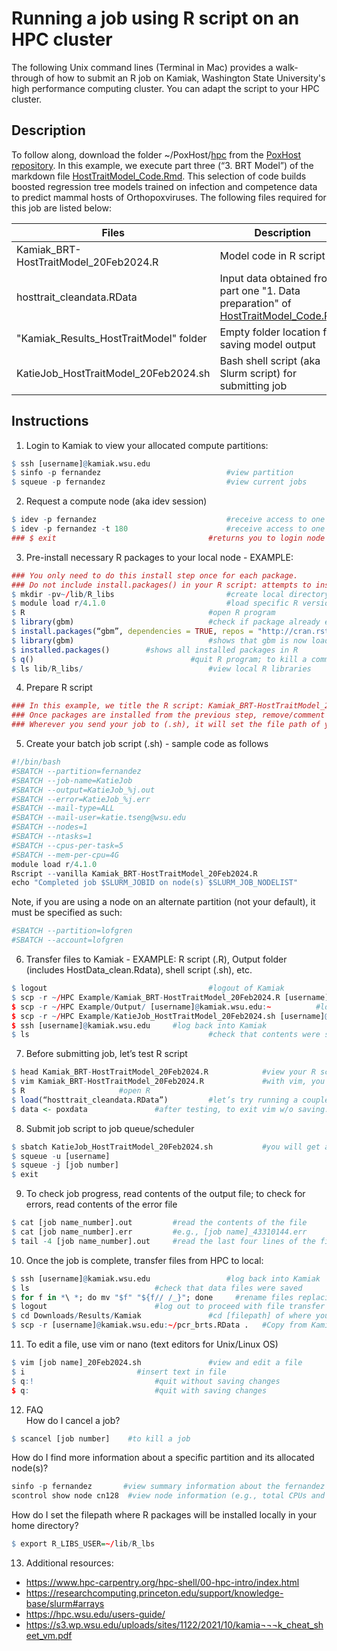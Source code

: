 # Running a job using R script on an HPC cluster
The following Unix command lines (Terminal in Mac) provides a walk-through of how to submit an R job on Kamiak, Washington State University's high performance computing cluster. You can adapt the script to your HPC cluster.

## Description
To follow along, download the folder ~/PoxHost/[hpc](https://github.com/viralemergence/PoxHost/tree/main/Tseng2022/HPC%20Example) from the [PoxHost repository](https://github.com/viralemergence/PoxHost).  In this example, we execute part three (“3. BRT Model”) of the markdown file [HostTraitModel_Code.Rmd](https://github.com/viralemergence/PoxHost/blob/main/Tseng2022/Host%20Prediction%20Model/HostTraitModel_Code.Rmd). This selection of code builds boosted regression tree models trained on infection and competence data to predict mammal hosts of Orthopoxviruses. The following files required for this job are listed below: 

| Files                     | Description                                                                          |
| ------------------------- |------------------------------------------------------------------------------------- |
| Kamiak_BRT-HostTraitModel_20Feb2024.R    | Model code in R script |
| hosttrait_cleandata.RData      | Input data obtained from part one "1. Data preparation" of [HostTraitModel_Code.Rmd](https://github.com/viralemergence/PoxHost/blob/3062643ecca2ae88dc209437df9231dab444f66e/Tseng2022/Host%20Trait%20Model/HostTraitModel_Code.Rmd) |
| "Kamiak_Results_HostTraitModel" folder           | Empty folder location for saving model output                                        |
| KatieJob_HostTraitModel_20Feb2024.sh     | Bash shell script (aka Slurm script) for submitting job                              |

## Instructions 
1. Login to Kamiak to view your allocated compute partitions:
```R
$ ssh [username]@kamiak.wsu.edu
$ sinfo -p fernandez							#view partition
$ squeue -p fernandez							#view current jobs
```

2. Request a compute node (aka idev session)
```R
$ idev -p fernandez 							#receive access to one core for one hour (60 minutes default)
$ idev -p fernandez -t 180						#receive access to one core for three hours (note @cn##)
### $ exit									#returns you to login node (which is shared by all users)
```

3. Pre-install necessary R packages to your local node - EXAMPLE:
```R
### You only need to do this install step once for each package.
### Do not include install.packages() in your R script: attempts to install packages on Kamiak’s R will fail b/c of permissions. 
$ mkdir -pv~/lib/R_libs							#create local directory for R libraries
$ module load r/4.1.0							#load specific R version
$ R											#open R program
$ library(gbm)								#check if package already exists
$ install.packages(“gbm”, dependencies = TRUE, repos = "http://cran.rstudio.com")																		#installs package & dependencies and auto selects CRAN mirror
$ library(gbm)								#shows that gbm is now loaded in R
$ installed.packages()        #shows all installed packages in R
$ q()									#quit R program; to kill a command, Control+c
$ ls lib/R_libs/							#view local R libraries 
```

4. Prepare R script 	
```R
### In this example, we title the R script: Kamiak_BRT-HostTraitModel_20Feb2024
### Once packages are installed from the previous step, remove/comment out any install.packages() commands in your   R script
### Wherever you send your job to (.sh), it will set the file path of your job script as your home directory. Any file paths referenced IN your R script (e.g., reading in data or saving data) needs to match your home directory (file path of your job script). 
```

5. Create your batch job script (.sh) - sample code as follows
```R
#!/bin/bash					
#SBATCH --partition=fernandez			
#SBATCH --job-name=KatieJob			
#SBATCH --output=KatieJob_%j.out			
#SBATCH --error=KatieJob_%j.err			
#SBATCH --mail-type=ALL				
#SBATCH --mail-user=katie.tseng@wsu.edu		
#SBATCH --nodes=1				
#SBATCH --ntasks=1				
#SBATCH --cpus-per-task=5			
#SBATCH --mem-per-cpu=4G			
module load r/4.1.0				
Rscript --vanilla Kamiak_BRT-HostTraitModel_20Feb2024.R 	
echo "Completed job $SLURM_JOBID on node(s) $SLURM_JOB_NODELIST"
```
Note, if you are using a node on an alternate partition (not your default), it must be specified as such:
```R
#SBATCH --partition=lofgren
#SBATCH --account=lofgren
```

6. Transfer files to Kamiak - EXAMPLE: R script (.R), Output folder (includes HostData_clean.Rdata), shell script (.sh), etc.
```R
$ logout									#logout of Kamiak
$ scp -r ~/HPC Example/Kamiak_BRT-HostTraitModel_20Feb2024.R [username]@kamiak.wsu.edu:~	#login password will be requested
$ scp -r ~/HPC Example/Output/ [username]@kamiak.wsu.edu:~			#login password will be requested
$ scp -r ~/HPC Example/KatieJob_HostTraitModel_20Feb2024.sh [username]@kamiak.wsu.edu:~	#login password will be requested
$ ssh [username]@kamiak.wsu.edu     #log back into Kamiak
$ ls										#check that contents were saved to home directory
```

7. Before submitting job, let’s test R script 
```R
$ head Kamiak_BRT-HostTraitModel_20Feb2024.R 			#view your R script
$ vim Kamiak_BRT-HostTraitModel_20Feb2024.R 			#with vim, you can now edit the file
$ R						#open R
$ load(“hosttrait_cleandata.RData”)			#let’s try running a couple lines of code
$ data <- poxdata				#after testing, to exit vim w/o saving: press Esc key, type :q, and hit Enter key
```

8. Submit job script to job queue/scheduler
```R
$ sbatch KatieJob_HostTraitModel_20Feb2024.sh			#you will get an email from SLURM notifying you the job is running and a 2nd email when it’s finished
$ squeue -u [username]				 
$ squeue -j [job number]									
$ exit
```

9. To check job progress, read contents of the output file; to check for errors, read contents of the error file
```R
$ cat [job name_number].out			#read the contents of the file
$ cat [job name_number].err			#e.g., [job name]_43310144.err
$ tail -4 [job name_number].out		#read the last four lines of the file (default is 10)
```

10. Once the job is complete, transfer files from HPC to local:
```R
$ ssh [username]@kamiak.wsu.edu	    			#log back into Kamiak
$ ls							#check that data files were saved
$ for f in *\ *; do mv "$f" "${f// /_}"; done     #rename files replacing whitespaces with underscore
$ logout						#log out to proceed with file transfer
$ cd Downloads/Results/Kamiak				#cd [filepath] of where you want to save file
$ scp -r [username]@kamiak.wsu.edu:~/pcr_brts.RData .	#Copy from Kamiak – DO NOT FORGET “ .” at the end
```

11. To edit a file, use vim or nano (text editors for Unix/Linux OS) 
```R
$ vim [job name]_20Feb2024.sh				#view and edit a file
$ i							#insert text in file
$ q:!							#quit without saving changes
$ q:							#quit with saving changes
```

12. FAQ <br />
How do I cancel a job?
```R
$ scancel [job number]    #to kill a job
```
How do I find more information about a specific partition and its allocated node(s)?
```R
sinfo -p fernandez       #view summary information about the fernandez partition (e.g., nodelist/id)
scontrol show node cn128  #view node information (e.g., total CPUs and memory, allocated CPUs, etc.)  
```
How do I set the filepath where R packages will be installed locally in your home directory?
```R
$ export R_LIBS_USER=~/lib/R_lbs
``` 

13. Additional resources:
- https://www.hpc-carpentry.org/hpc-shell/00-hpc-intro/index.html
- https://researchcomputing.princeton.edu/support/knowledge-base/slurm#arrays
- https://hpc.wsu.edu/users-guide/
- https://s3.wp.wsu.edu/uploads/sites/1122/2021/10/kamia¬¬¬k_cheat_sheet_vm.pdf	
